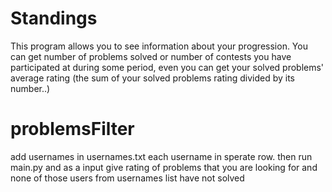 # Standings

This program allows you to see information about your progression.
You can get number of problems solved or number of contests you have participated at 
during some period, even you can get your solved problems' average
rating (the sum of your solved problems rating divided by its number..) 


# problemsFilter

add usernames in usernames.txt each username in sperate row.
then run main.py and as a input give rating of problems that you are looking for and none of those users from usernames list have not solved